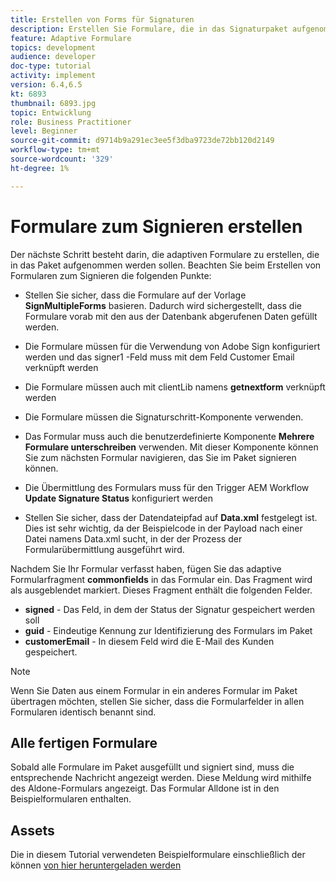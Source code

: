 ```yaml
---
title: Erstellen von Forms für Signaturen
description: Erstellen Sie Formulare, die in das Signaturpaket aufgenommen werden müssen.
feature: Adaptive Formulare
topics: development
audience: developer
doc-type: tutorial
activity: implement
version: 6.4,6.5
kt: 6893
thumbnail: 6893.jpg
topic: Entwicklung
role: Business Practitioner
level: Beginner
source-git-commit: d9714b9a291ec3ee5f3dba9723de72bb120d2149
workflow-type: tm+mt
source-wordcount: '329'
ht-degree: 1%

---
```



# Formulare zum Signieren erstellen

Der nächste Schritt besteht darin, die adaptiven Formulare zu erstellen, die in das Paket aufgenommen werden sollen. Beachten Sie beim Erstellen von Formularen zum Signieren die folgenden Punkte:

* Stellen Sie sicher, dass die Formulare auf der Vorlage **SignMultipleForms** basieren. Dadurch wird sichergestellt, dass die Formulare vorab mit den aus der Datenbank abgerufenen Daten gefüllt werden.

* Die Formulare müssen für die Verwendung von Adobe Sign konfiguriert werden und das signer1 -Feld muss mit dem Feld Customer Email verknüpft werden
* Die Formulare müssen auch mit clientLib namens **getnextform** verknüpft werden
* Die Formulare müssen die Signaturschritt-Komponente verwenden.
* Das Formular muss auch die benutzerdefinierte Komponente **Mehrere Formulare unterschreiben** verwenden. Mit dieser Komponente können Sie zum nächsten Formular navigieren, das Sie im Paket signieren können.
* Die Übermittlung des Formulars muss für den Trigger AEM Workflow **Update Signature Status** konfiguriert werden
* Stellen Sie sicher, dass der Datendateipfad auf **Data.xml** festgelegt ist. Dies ist sehr wichtig, da der Beispielcode in der Payload nach einer Datei namens Data.xml sucht, in der der Prozess der Formularübermittlung ausgeführt wird.

Nachdem Sie Ihr Formular verfasst haben, fügen Sie das adaptive Formularfragment **commonfields** in das Formular ein. Das Fragment wird als ausgeblendet markiert. Dieses Fragment enthält die folgenden Felder.

* **signed**  - Das Feld, in dem der Status der Signatur gespeichert werden soll
* **guid**  - Eindeutige Kennung zur Identifizierung des Formulars im Paket
* **customerEmail**  - In diesem Feld wird die E-Mail des Kunden gespeichert.



>[!NOTE]
>Wenn Sie Daten aus einem Formular in ein anderes Formular im Paket übertragen möchten, stellen Sie sicher, dass die Formularfelder in allen Formularen identisch benannt sind.

## Alle fertigen Formulare

Sobald alle Formulare im Paket ausgefüllt und signiert sind, muss die entsprechende Nachricht angezeigt werden. Diese Meldung wird mithilfe des Aldone-Formulars angezeigt. Das Formular Alldone ist in den Beispielformularen enthalten.

## Assets

Die in diesem Tutorial verwendeten Beispielformulare einschließlich der können [von hier heruntergeladen werden](assets/forms-for-signing.zip)
